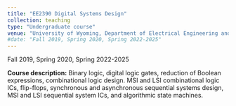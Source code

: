 ```yaml
---
title: "EE2390 Digital Systems Design"
collection: teaching
type: "Undergraduate course"
venue: "University of Wyoming, Department of Electrical Engineering and Computer Science"
#date: "Fall 2019, Spring 2020, Spring 2022-2025"
---
```

Fall 2019, Spring 2020, Spring 2022-2025

**Course description:** Binary logic, digital logic gates, reduction of Boolean expressions, combinational logic design. MSI and LSI combinational logic ICs, flip-flops, synchronous and asynchronous sequential systems design, MSI and LSI sequential system ICs, and algorithmic state machines.
